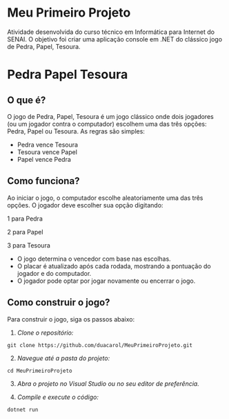# Meu Primeiro Projeto
Atividade desenvolvida do curso técnico em Informática para Internet do SENAI. O objetivo foi criar uma aplicação console em .NET do clássico jogo de Pedra, Papel, Tesoura.

# Pedra Papel Tesoura
## O que é?
O jogo de Pedra, Papel, Tesoura é um jogo clássico onde dois jogadores (ou um jogador contra o computador) escolhem uma das três opções: Pedra, Papel ou Tesoura. As regras são simples:

- Pedra vence Tesoura
- Tesoura vence Papel
- Papel vence Pedra
## Como funciona?
Ao iniciar o jogo, o computador escolhe aleatoriamente uma das três opções.
O jogador deve escolher sua opção digitando:

1 para Pedra
  
2 para Papel

3 para Tesoura

* O jogo determina o vencedor com base nas escolhas.
* O placar é atualizado após cada rodada, mostrando a pontuação do jogador e do computador.
* O jogador pode optar por jogar novamente ou encerrar o jogo.

## Como construir o jogo?
Para construir o jogo, siga os passos abaixo:

1. *Clone o repositório:*
```
git clone https://github.com/duacarol/MeuPrimeiroProjeto.git
```
2. *Navegue até a pasta do projeto:*
```
cd MeuPrimeiroProjeto
```
3. *Abra o projeto no Visual Studio ou no seu editor de preferência.*

4. *Compile e execute o código:*
```
dotnet run
```
